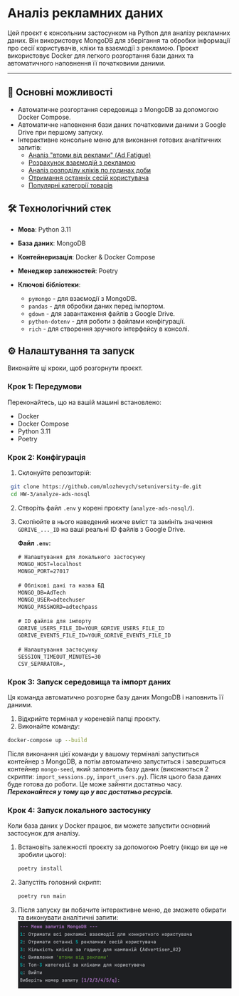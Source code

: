 # Аналіз рекламних даних

Цей проєкт є консольним застосунком на Python для аналізу рекламних даних. Він використовує MongoDB для зберігання та
обробки інформації про сесії користувачів, кліки та взаємодії з рекламою. Проєкт використовує Docker для легкого
розгортання бази даних та автоматичного наповнення її початковими даними.

---

## 🚀 Основні можливості

- Автоматичне розгортання середовища з MongoDB за допомогою Docker Compose.
- Автоматичне наповнення бази даних початковими даними з Google Drive при першому запуску.
- Інтерактивне консольне меню для виконання готових аналітичних запитів:
    - [Аналіз "втоми від реклами" (Ad Fatigue)](./src/analyze_ads_nosql/mongo_queries/README.md#4-ad_fatiguepy)
    - [Розрахунок взаємодій з рекламою](./src/analyze_ads_nosql/mongo_queries/README.md#1-ad_interactionspy)
    - [Аналіз розподілу кліків по годинах доби](./src/analyze_ads_nosql/mongo_queries/README.md#3-clicks_per_hourpy)
    - [Отримання останніх сесій користувача](./src/analyze_ads_nosql/mongo_queries/README.md#2-last_sessionspy)
    - [Популярні категорії товарів](./src/analyze_ads_nosql/mongo_queries/README.md#5-top_categoriespy)

## 🛠️ Технологічний стек

- **Мова**: Python 3.11

- **База даних**: MongoDB

- **Контейнеризація**: Docker & Docker Compose

- **Менеджер залежностей**: Poetry

- **Ключові бібліотеки**:
    - `pymongo` - для взаємодії з MongoDB.
    - `pandas` - для обробки даних перед імпортом.
    - `gdown` - для завантаження файлів з Google Drive.
    - `python-dotenv` - для роботи з файлами конфігурації.
    - `rich` - для створення зручного інтерфейсу в консолі.

## ⚙️ Налаштування та запуск

Виконайте ці кроки, щоб розгорнути проєкт.

### **Крок 1: Передумови**

Переконайтесь, що на вашій машині встановлено:

- Docker
- Docker Compose
- Python 3.11
- Poetry

### **Крок 2: Конфігурація**

1. Склонуйте репозиторій:

  ```bash
   git clone https://github.com/mlozhevych/setuniversity-de.git
   cd HW-3/analyze-ads-nosql
  ```

2. Створіть файл `.env` у корені проєкту (`analyze-ads-nosql/`).

3. Скопіюйте в нього наведений нижче вміст та замініть значення `GDRIVE_..._ID` на ваші реальні ID файлів з Google
   Drive.

   **Файл `.env`:**
    ```
    # Налаштування для локального застосунку
    MONGO_HOST=localhost
    MONGO_PORT=27017

    # Облікові дані та назва БД
    MONGO_DB=AdTech
    MONGO_USER=adtechuser
    MONGO_PASSWORD=adtechpass

    # ID файлів для імпорту
    GDRIVE_USERS_FILE_ID=YOUR_GDRIVE_USERS_FILE_ID
    GDRIVE_EVENTS_FILE_ID=YOUR_GDRIVE_EVENTS_FILE_ID

    # Налаштування застосунку
    SESSION_TIMEOUT_MINUTES=30
    CSV_SEPARATOR=,
    ```

### **Крок 3: Запуск середовища та імпорт даних**

Ця команда автоматично розгорне базу даних MongoDB і наповнить її даними.

1. Відкрийте термінал у кореневій папці проєкту.
2. Виконайте команду:

  ```bash
  docker-compose up --build
  ```

Після виконання цієї команди у вашому терміналі запуститься контейнер з MongoDB, а потім автоматично запуститься і
завершиться контейнер `mongo-seed`, який заповнить базу даних (виконаються 2 скрипти: `import_sessions.py`,
`import_users.py`). Після цього база даних буде готова до роботи. Це може
зайняти достатньо часу. **_Переконайтеся у тому що у вас достатньо ресурсів._**

### **Крок 4: Запуск локального застосунку**

Коли база даних у Docker працює, ви можете запустити основний застосунок для аналізу.

1. Встановіть залежності проєкту за допомогою Poetry (якщо ви ще не зробили цього):
    ```bash
    poetry install
    ```
2. Запустіть головний скрипт:
    ```bash
    poetry run main
    ```
3. Після запуску ви побачите інтерактивне меню, де зможете обирати та виконувати аналітичні запити:
![img.png](docs/img.png)










